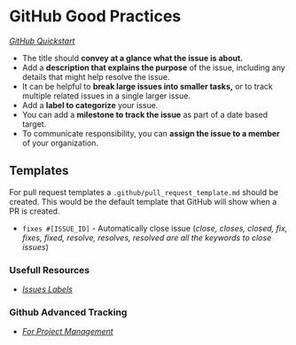 # GitHub Good Practices
_[GitHub Quickstart](https://docs.github.com/en/issues/tracking-your-work-with-issues/quickstart)_
- The title should **convey at a glance what the issue is about.**
- Add a **description that explains the purpose** of the issue, including any details that might help resolve the issue.
- It can be helpful to **break large issues into smaller tasks,** or to track multiple related issues in a single larger issue.
- Add a **label to categorize** your issue.
- You can add a **milestone to track the issue** as part of a date based target.
- To communicate responsibility, you can **assign the issue to a member** of your organization.


## Templates
For pull request templates a `.github/pull_request_template.md` should be created. This would be the default template that GitHub will show when a PR is created.

- `fixes #[ISSUE_ID]` - Automatically close issue (_close, closes, closed, fix, fixes, fixed, resolve, resolves, resolved are all the keywords to close issues_)

### Usefull Resources
- _[Issues Labels](https://github.com/freeCodeCamp/freeCodeCamp/labels)_
### Github Advanced Tracking
- _[For Project Management](https://vmois.dev/how-to-use-github-projects-effectively/)_


